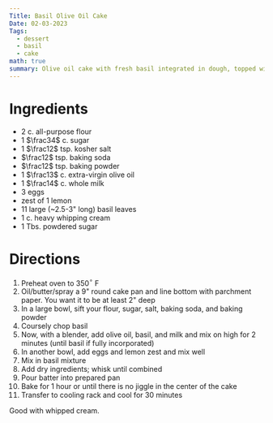 ```yaml
---
Title: Basil Olive Oil Cake
Date: 02-03-2023
Tags:
  - dessert
  - basil
  - cake
math: true
summary: Olive oil cake with fresh basil integrated in dough, topped with whipped cream.
---
```


# Ingredients
- 2 c. all-purpose flour
- 1 $\frac34$ c. sugar
- 1 $\frac12$ tsp. kosher salt
- $\frac12$ tsp. baking soda
- $\frac12$ tsp. baking powder
- 1 $\frac13$ c. extra-virgin olive oil
- 1 $\frac14$ c. whole milk
- 3 eggs
- zest of 1 lemon
- 11 large (~2.5-3" long) basil leaves
- 1 c. heavy whipping cream
- 1 Tbs. powdered sugar

# Directions
1. Preheat oven to 350$^\circ$ F
2. Oil/butter/spray a 9" round cake pan and line bottom with parchment paper. You want it to be at least 2" deep
3. In a large bowl, sift your flour, sugar, salt, baking soda, and baking powder
4. Coursely chop basil
5. Now, with a blender, add olive oil, basil, and milk and mix on high for 2 minutes (until basil if fully incorporated)
6. In another bowl, add eggs and lemon zest and mix well
7. Mix in basil mixture
8. Add dry ingredients; whisk until combined
9. Pour batter into prepared pan
10. Bake for 1 hour or until there is no jiggle in the center of the cake
11. Transfer to cooling rack and cool for 30 minutes

Good with whipped cream.

